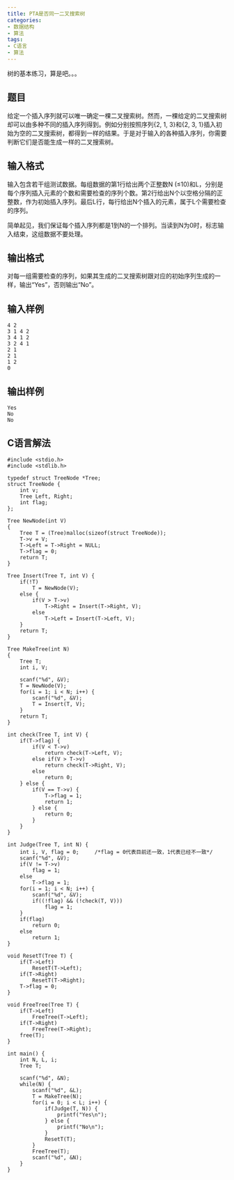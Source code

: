 ```yaml
---
title: PTA是否同一二叉搜索树
categories: 
- 数据结构
- 算法
tags: 
- C语言
- 算法
---
```


树的基本练习，算是吧。。。

<!-- more -->

## 题目
给定一个插入序列就可以唯一确定一棵二叉搜索树。然而，一棵给定的二叉搜索树却可以由多种不同的插入序列得到。例如分别按照序列{2, 1, 3}和{2, 3, 1}插入初始为空的二叉搜索树，都得到一样的结果。于是对于输入的各种插入序列，你需要判断它们是否能生成一样的二叉搜索树。

## 输入格式

输入包含若干组测试数据。每组数据的第1行给出两个正整数N (≤10)和L，分别是每个序列插入元素的个数和需要检查的序列个数。第2行给出N个以空格分隔的正整数，作为初始插入序列。最后L行，每行给出N个插入的元素，属于L个需要检查的序列。

简单起见，我们保证每个插入序列都是1到N的一个排列。当读到N为0时，标志输入结束，这组数据不要处理。

## 输出格式

对每一组需要检查的序列，如果其生成的二叉搜索树跟对应的初始序列生成的一样，输出“Yes”，否则输出“No”。

## 输入样例

```
4 2
3 1 4 2
3 4 1 2
3 2 4 1
2 1
2 1
1 2
0
```

## 输出样例

```
Yes
No
No
```

## C语言解法

```
#include <stdio.h>
#include <stdlib.h>

typedef struct TreeNode *Tree;
struct TreeNode {
    int v;
    Tree Left, Right;
    int flag;
};

Tree NewNode(int V)
{
    Tree T = (Tree)malloc(sizeof(struct TreeNode));
    T->v = V;
    T->Left = T->Right = NULL;
    T->flag = 0;
    return T;
}

Tree Insert(Tree T, int V) {
    if(!T)
        T = NewNode(V);
    else {
        if(V > T->v)
            T->Right = Insert(T->Right, V);
        else
            T->Left = Insert(T->Left, V);
    }
    return T;
}

Tree MakeTree(int N)
{
    Tree T;
    int i, V;

    scanf("%d", &V);
    T = NewNode(V);
    for(i = 1; i < N; i++) {
        scanf("%d", &V);
        T = Insert(T, V);
    }
    return T;
}

int check(Tree T, int V) {
    if(T->flag) {
        if(V < T->v)
            return check(T->Left, V);
        else if(V > T->v)
            return check(T->Right, V);
        else
            return 0;
    } else {
        if(V == T->v) {
            T->flag = 1;
            return 1;
        } else {
            return 0;
        }
    }
}

int Judge(Tree T, int N) {
    int i, V, flag = 0;     /*flag = 0代表目前还一致，1代表已经不一致*/
    scanf("%d", &V);
    if(V != T->v)
        flag = 1;
    else
        T->flag = 1;
    for(i = 1; i < N; i++) {
        scanf("%d", &V);
        if((!flag) && (!check(T, V)))
            flag = 1;
    }
    if(flag)
        return 0;
    else
        return 1;
}

void ResetT(Tree T) {
    if(T->Left)
        ResetT(T->Left);
    if(T->Right)
        ResetT(T->Right);
    T->flag = 0;
}

void FreeTree(Tree T) {
    if(T->Left)
        FreeTree(T->Left);
    if(T->Right)
        FreeTree(T->Right);
    free(T);
}

int main() {
    int N, L, i;
    Tree T;

    scanf("%d", &N);
    while(N) {
        scanf("%d", &L);
        T = MakeTree(N);
        for(i = 0; i < L; i++) {
            if(Judge(T, N)) {
                printf("Yes\n");
            } else {
                printf("No\n");
            }
            ResetT(T);   
        }
        FreeTree(T);
        scanf("%d", &N);
    }
}
```